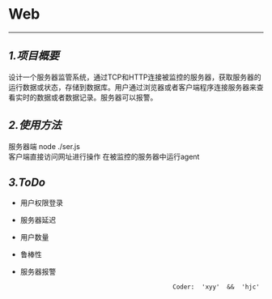 Web
===
-----
*1.项目概要*
----
设计一个服务器监管系统，通过TCP和HTTP连接被监控的服务器，获取服务器的运行数据或状态，存储到数据库。用户通过浏览器或者客户端程序连接服务器来查看实时的数据或者数据记录。服务器可以报警。


*2.使用方法*
----
服务器端 node ./ser.js  
客户端直接访问网址进行操作 
在被监控的服务器中运行agent


*3.ToDo*
----
+ 用户权限登录
+ 服务器延迟
+ 用户数量
+ 鲁棒性
+ 服务器报警





                                                Coder:  'xyy'  &&  'hjc'
